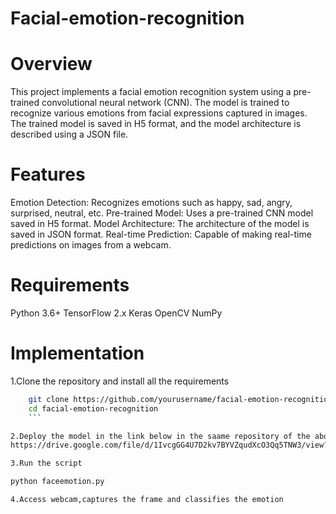 # Facial-emotion-recognition
# Overview
This project implements a facial emotion recognition system using a pre-trained convolutional neural network (CNN). The model is trained to recognize various emotions from facial expressions captured in images. The trained model is saved in H5 format, and the model architecture is described using a JSON file.
# Features 
Emotion Detection: Recognizes emotions such as happy, sad, angry, surprised, neutral, etc.
Pre-trained Model: Uses a pre-trained CNN model saved in H5 format.
Model Architecture: The architecture of the model is saved in JSON format.
Real-time Prediction: Capable of making real-time predictions on images from a webcam.
# Requirements
Python 3.6+
TensorFlow 2.x
Keras
OpenCV
NumPy
# Implementation
1.Clone the repository and install all the requirements

```bash
    git clone https://github.com/yourusername/facial-emotion-recognition.git
    cd facial-emotion-recognition
    ```

2.Deploy the model in the link below in the saame repository of the above cloned files
https://drive.google.com/file/d/1IvcgGG4U7D2kv7BYVZqudXcO3Qq5TNW3/view?usp=drive_link

3.Run the script

python faceemotion.py

4.Access webcam,captures the frame and classifies the emotion
